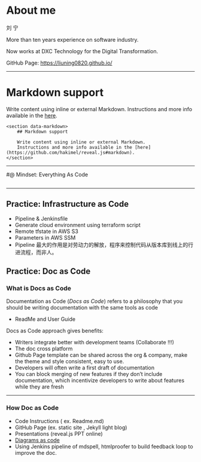 
# About me

刘 宁  

More than ten years experience on software industry.

Now works at DXC Technology for the Digital Transformation.

GitHub Page: https://liuning0820.github.io/

----

# Markdown support

Write content using inline or external Markdown.
Instructions and more info available in the [here](https://github.com/hakimel/reveal.js#markdown).

```
<section data-markdown>
    ## Markdown support

    Write content using inline or external Markdown.
    Instructions and more info available in the [here](https://github.com/hakimel/reveal.js#markdown).
</section>
```

----

#@ Mindset: Everything As Code

<img width="80%" data-src="../assets/mindset-x-as-code.jpg">

----

## Practice: Infrastructure as Code

- Pipeline & Jenkinsfile
- Generate cloud environment using terraform script
- Remote tfstate in AWS S3
- Parameters in AWS SSM
- Pipeline 最大的作用是对劳动力的解放，程序来控制代码从版本库到线上的行进流程，而非人。

## Practice: Doc as Code

### What is Docs as Code

Documentation as Code (*Docs as Code*) refers to a philosophy that you should be writing documentation with the same tools as code

- ReadMe and User Guide

Docs as Code approach gives benefits:

- Writers integrate better with development teams (Collaborate !!!)
- The doc cross platform
- Github Page template can be shared across the org & company, make the theme and style consistent, easy to use.
- Developers will often write a first draft of documentation
- You can block merging of new features if they don’t include documentation, which incentivize developers to write about features while they are fresh

----

### How Doc as Code

- Code Instructions ( ex. Readme.md)
- GitHub Page (ex. static site , Jekyll light blog)
- Presentations (reveal.js PPT online)
- [Diagrams as code](https://www.draw.io/)
- Using Jenkins pipeline of mdspell, htmlproofer to build feedback loop to improve the doc.

